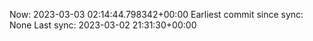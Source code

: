Now: 2023-03-03 02:14:44.798342+00:00 Earliest commit since sync: None Last sync: 2023-03-02 21:31:30+00:00
